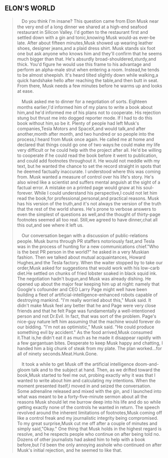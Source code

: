 ELON'S WORLD
---

>　Do you think I'm insane? This question came from Elon Musk near the very end of a long dinner we shared at a high-end seafood restaurant in Silicon Valley. I'd gotten to the restaurant first and settled down with a gin and tonic,knowing Musk would-as ever-be late. After about fifteen minutes,Musk showed up wearing leather shoes, designer jeans,and a plaid dress shirt. Musk stands six foot one but ask anyone who knows him and they'll confirm that he seems much bigger than that. He's absurdly broad-shouldered,sturdy,and thick. You'd figure he would use this frame to his advantage and perform an alpha-male strut when entering a room. Instead,he tends to be almost sheepish. It's heard tilted slightly down while walking,a quick handshake hello after reaching the table,and then butt in seat. From there, Musk needs a few minutes before he warms up and looks at ease.
>
>　Musk asked me to dinner for a negotiation of sorts. Eighteen months earlier,I'd informed him of my plans to write a book about him,and he'd informed me of his plans not to cooperate. His rejection stung but thrust me into dogged reporter mode. If I had to do this book without him,so be it. Plenty of people had left Musk's companies,Tesla Motors and SpaceX,and would talk,and after another,month after month, and two hundred or so people into the process,I heard from Musk once again. He called me at home and declared that things could go one of two ways:he could make my life very difficult or he could help with the project after all. He'd be willing to cooperate if he could read the book before it went to publication, and could add footnotes throughout it. He would not meddle with my text, but he wanted the chance to set the record straight in spots that he deemed factually inaccurate. I understood where this was coming from. Musk wanted a measure of control over his life's story. He's also wired like a scientist and suffers mental anguish at the sight of a factual error. A mistake on a printed page would gnaw at his soul-forever. While I could understand his perspective,I could not let him read the book,for professional,personal,and practical reasons. Musk has his version of the truth,and it's not always the version of the truth that the rest of the world shares. He's prone to verbose answers to even the simplest of questions as well,and the thought of thirty-page footnotes seemed all too real. Still,we agreed to have dinner,chat all this out,and see where it left us.
> 
>　Our conversation began with a discussion of public-relations people. Musk burns through PR staffers notoriously fast,and Tesla was in the process of hunting for a new communications chief."Who is the best PR person in the world?" he asked in a very Muskian fashion. Then we talked about mutual acquaintances, Howard Hughes,and the Tesla factory. When the waiter stopped by to take our order,Musk asked for suggestions that would work with his low-carb diet.He settled on chunks of fried lobster soaked in black squid ink. The negotiation hadn't bugun,and Musk was already dishing. He opened up about the major fear keeping him up at night: namely that Google's cofounder and CEO Larry Page might well have been building a fleet of artificial-intelligence-enhanced robots capable of destroying mankind. "I'm really worried about this," Musk said. It didn't make Musk feel any better that he and Page were very close friends and that he felt Page was fundamentally a well-intentioned person and not Dr.Evil. In fact, that was sort of the problem. Page's nice-guy nature left him assuming that the machine would forever do our bidding. "I'm not as optimistic," Musk said. "He could produce something evil by accident." As the food arrived,Musk consumed it.That is,he didn't eat it as much as he made it disappear rapidly with a few gargantuan bites. Desperate to keep Musk happy and chatting, I handed him a big chunk of steak from my plate. The plan worked...for all of ninety seconds.Meat.Hunk.Gone.
>
>　It took a while to get Musk off the artificial intelligence doom-and-gloom talk and to the subject at hand. Then, as we drifted toward the book,Musk started to feel me out, probing exactly why it was that I wanted to write about him and calculating my intentions. When the moment presented itself,I moved in and seized the conversation. Some adrenaline released and mixed with the gin, and I launched into what was meant to be a forty-five-minute sermon about all the reasons Musk should let me burrow deep into his life and do so while getting exactly none of the controls he wanted in return. The speech revolved around the inherent limitations of footnotes,Musk coming off like a control freak and my journalistic integrity being compromised. To my great surprise,Musk cut me off after a couple of minutes and simply said,"Okay." One thing that Musk holds in the highest regard is resolve, and he respects people who continue on after being told no. Dozens of other journalists had asked him to help with a book before,but I'd been the only annoying asshole who continued on after Musk's initial rejection, and he seemed to like that.


